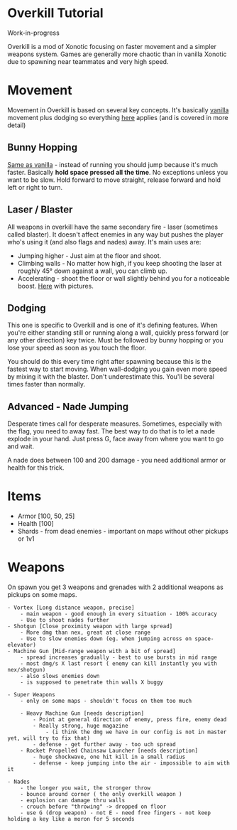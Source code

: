Overkill Tutorial
=================

Work-in-progress

Overkill is a mod of Xonotic focusing on faster movement and a simpler weapons system. Games are generally more chaotic than in vanilla Xonotic due to spawning near teammates and very high speed.

Movement
========

Movement in Overkill is based on several key concepts. It's basically [vanilla](Halogenes_Newbie_Corner) movement plus dodging so everything [here](Halogenes_Newbie_Corner#movement) applies (and is covered in more detail)

Bunny Hopping
-------------

[Same as vanilla](Halogenes_Newbie_Corner#bunny-hopping) - instead of running you should jump because it's much faster. Basically **hold space pressed all the time**. No exceptions unless you want to be slow. Hold forward to move straight, release forward and hold left or right to turn.

Laser / Blaster
---------------

All weapons in overkill have the same secondary fire - laser (sometimes called blaster). It doesn't affect enemies in any way but pushes the player who's using it (and also flags and nades) away. It's main uses are:

 - Jumping higher - Just aim at the floor and shoot.
 - Climbing walls - No matter how high, if you keep shooting the laser at roughly 45° down against a wall, you can climb up.
 - Accelerating - shoot the floor or wall slightly behind you for a noticeable boost. [Here](Halogenes_Newbie_Corner#wall-blastering) with pictures.

Dodging
-------

This one is specific to Overkill and is one of it's defining features. When you're either standing still or running along a wall, quickly press forward (or any other direction) key twice. Must be followed by bunny hopping or you lose your speed as soon as you touch the floor.

You should do this every time right after spawning because this is the fastest way to start moving. When wall-dodging you gain even more speed by mixing it with the blaster. Don't underestimate this. You'll be several times faster than normally.

Advanced - Nade Jumping
-----------------------

Desperate times call for desperate measures. Sometimes, especially with the flag, you need to away fast. The best way to do that is to let a nade explode in your hand. Just press G, face away from where you want to go and wait.

A nade does between 100 and 200 damage - you need additional armor or health for this trick.

Items
=====

- Armor [100, 50, 25]
- Health [100]
- Shards - from dead enemies - important on maps without other pickups or 1v1

Weapons
=======

On spawn you get 3 weapons and grenades with 2 additional weapons as pickups on some maps. 

    - Vortex [Long distance weapon, precise]
        - main weapon - good enough in every situation - 100% accuracy
        - Use to shoot nades further
    - Shotgun [Close proximity weapon with large spread]
        - More dmg than nex, great at close range
        - Use to slow enemies down (eg. when jumping across on space-elevator)
    - Machine Gun [Mid-range weapon with a bit of spread]
        - spread increases gradually - best to use bursts in mid range
        - most dmg/s X last resort ( enemy can kill instantly you with nex/shotgun)
        - also slows enemies down
        - is supposed to penetrate thin walls X buggy
 
    - Super Weapons
        - only on some maps - shouldn't focus on them too much
 
        - Heavy Machine Gun [needs description]
            - Point at general direction of enemy, press fire, enemy dead
            - Really strong, huge magazine
                - (i think the dmg we have in our config is not in master yet, will try to fix that)
            - defense - get further away - too uch spread
        - Rocket Propelled Chainsaw Launcher [needs description]
            - huge shockwave, one hit kill in a small radius
            - defense - keep jumping into the air - impossible to aim with it

    - Nades
        - the longer you wait, the stronger throw
        - bounce around corner ( the only overkill weapon )
        - explosion can damage thru walls
        - crouch before "throwing" -> dropped on floor
        - use G (drop weapon) - not E - need free fingers - not keep holding a key like a moron for 5 seconds
 
 